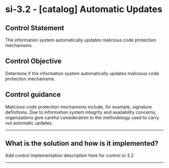 # si-3.2 - \[catalog\] Automatic Updates

## Control Statement

The information system automatically updates malicious code protection mechanisms.

## Control Objective

Determine if the information system automatically updates malicious code protection mechanisms.

## Control guidance

Malicious code protection mechanisms include, for example, signature definitions. Due to information system integrity and availability concerns, organizations give careful consideration to the methodology used to carry out automatic updates.

______________________________________________________________________

## What is the solution and how is it implemented?

Add control implementation description here for control si-3.2

______________________________________________________________________
